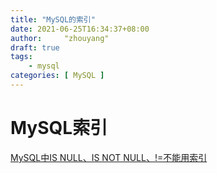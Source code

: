 ```yaml
---
title: "MySQL的索引"
date: 2021-06-25T16:34:37+08:00
author:     "zhouyang"
draft: true
tags:
    - mysql
categories: [ MySQL ]   
---
```

# MySQL索引



[MySQL中IS NULL、IS NOT NULL、!=不能用索引](https://juejin.cn/post/6844903921450745863)
